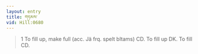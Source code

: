 ```yaml
---
layout: entry
title: གཏམས་
vid: Hill:0680
---
```

> 1 To fill up, make full (acc\. Jä frq\. spelt bltams) CD\. To fill up DK\. To fill CD\.


